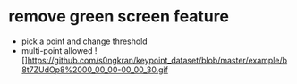 # remove green screen feature
* pick a point and change threshold
* multi-point allowed
![]https://github.com/s0ngkran/keypoint_dataset/blob/master/example/b8t7ZUdOp8%2000_00_00-00_00_30.gif
